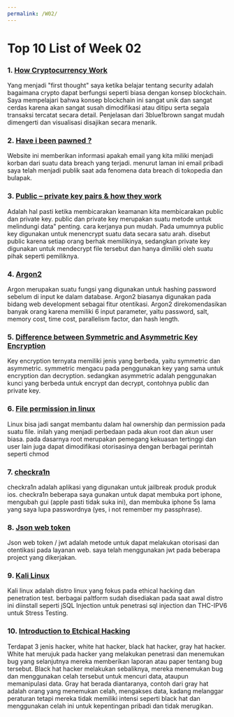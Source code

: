```yaml
---
permalink: /W02/
---
```


# Top 10 List of Week 02

### 1. [How Cryptocurrency Work](https://www.youtube.com/watch?v=bBC-nXj3Ng4&ab_channel=3Blue1Brown)
Yang menjadi "first thought" saya ketika belajar tentang security adalah bagaimana crypto dapat berfungsi seperti biasa dengan konsep blockchain. Saya mempelajari bahwa konsep blockchain ini sangat unik dan sangat cerdas karena akan sangat susah dimodifikasi atau ditipu serta segala transaksi tercatat secara detail. Penjelasan dari 3blue1brown sangat mudah dimengerti dan visualisasi disajikan secara menarik.

### 2. [Have i been pawned ?](https://haveibeenpwned.com/)
Website ini memberikan informasi apakah email yang kita miliki menjadi korban dari suatu data breach yang terjadi. menurut laman ini email pribadi saya telah menjadi publik saat ada fenomena data breach di tokopedia dan bulapak.

### 3. [Public – private key pairs & how they work](https://www.preveil.com/blog/public-and-private-key/)
Adalah hal pasti ketika membicarakan keamanan kita membicarakan public dan private key. public dan private key merupakan suatu metode untuk melindungi data" penting. cara kerjanya pun mudah. Pada umumnya public key digunakan untuk menencrypt suatu data secara satu arah. disebut public karena setiap orang berhak memilikinya, sedangkan private key digunakan untuk mendecrypt file tersebut dan hanya dimiliki oleh suatu pihak seperti pemiliknya.

### 4. [Argon2](https://argon2.online/)
Argon merupakan suatu fungsi yang digunakan untuk hashing password sebelum di input ke dalam database. Argon2 biasanya digunakan pada bidang web development sebagai fitur otentikasi. Argon2 direkomendasikan banyak orang karena memiliki 6 input parameter, yaitu password, salt, memory cost, time cost, parallelism factor, dan hash length.

### 5. [Difference between Symmetric and Asymmetric Key Encryption](https://www.geeksforgeeks.org/difference-between-symmetric-and-asymmetric-key-encryption/)
Key encryption ternyata memiliki jenis yang berbeda, yaitu symmetric dan asymmetric. symmetric mengacu pada penggunakan key yang sama untuk encryption dan decryption. sedangkan asymmetric adalah penggunakan kunci yang berbeda untuk encrypt dan decrypt, contohnya public dan private key.

### 6. [File permission in linux](https://www.guru99.com/file-permissions.html)
Linux bisa jadi sangat membantu dalam hal ownership dan permission pada suatu file. inilah yang menjadi perbedaan pada akun root dan akun user biasa. pada dasarnya root merupakan pemegang kekuasan tertinggi dan user lain juga dapat dimodifikasi otorisasinya dengan berbagai perintah seperti chmod

### 7. [checkra1n](https://checkra.in/)
checkra1n adalah aplikasi yang digunakan untuk jailbreak produk produk ios. checkra1n beberapa saya gunakan untuk dapat membuka port iphone, mengubah gui (apple pasti tidak suka ini), dan membuka iphone 5s lama yang saya lupa passwordnya (yes, i not remember my passphrase).

### 8. [Json web token](https://jwt.io/)
Json web token / jwt adalah metode untuk dapat melakukan otorisasi dan otentikasi pada layanan web. saya telah menggunakan jwt pada beberapa project yang dikerjakan.

### 9. [Kali Linux](https://www.kali.org/)
Kali linux adalah distro linux yang fokus pada ethical hacking dan penetration test. berbagai paltform sudah disediakan pada saat awal distro ini diinstall seperti jSQL Injection untuk penetrasi sql injection dan THC-IPV6 untuk Stress Testing.

### 10. [Introduction to Etchical Hacking](https://www.geeksforgeeks.org/introduction-to-ethical-hacking/)
Terdapat 3 jenis hacker, white hat hacker, black hat hacker, gray hat hacker. White hat merujuk pada hacker yang melakukan penetrasi dan menemukan bug yang selanjutnya mereka memberikan laporan atau paper tentang bug tersebut. Black hat hacker melakukan sebaliknya, mereka menemukan bug dan menggunakan celah tersebut untuk mencuri data, ataupun memanipulasi data. Gray hat berada diantaranya, contoh dari gray hat adalah orang yang menemukan celah, mengakses data, kadang melanggar peraturan tetapi mereka tidak memiliki intensi seperti black hat dan menggunakan celah ini untuk kepentingan pribadi dan tidak merugikan.